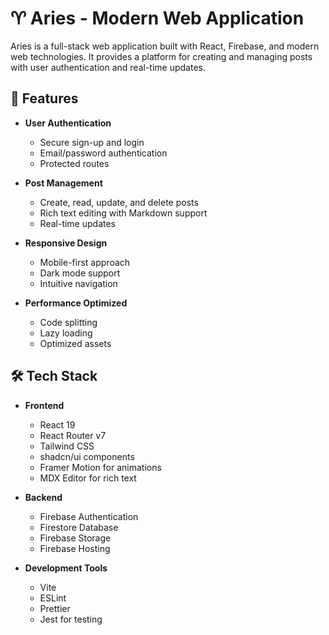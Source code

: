 # ♈️ Aries - Modern Web Application

Aries is a full-stack web application built with React, Firebase, and modern web technologies. It provides a platform for creating and managing posts with user authentication and real-time updates.

## 🚀 Features

- **User Authentication**
  - Secure sign-up and login
  - Email/password authentication
  - Protected routes

- **Post Management**
  - Create, read, update, and delete posts
  - Rich text editing with Markdown support
  - Real-time updates

- **Responsive Design**
  - Mobile-first approach
  - Dark mode support
  - Intuitive navigation

- **Performance Optimized**
  - Code splitting
  - Lazy loading
  - Optimized assets

## 🛠️ Tech Stack

- **Frontend**
  - React 19
  - React Router v7
  - Tailwind CSS
  - shadcn/ui components
  - Framer Motion for animations
  - MDX Editor for rich text

- **Backend**
  - Firebase Authentication
  - Firestore Database
  - Firebase Storage
  - Firebase Hosting

- **Development Tools**
  - Vite
  - ESLint
  - Prettier
  - Jest for testing